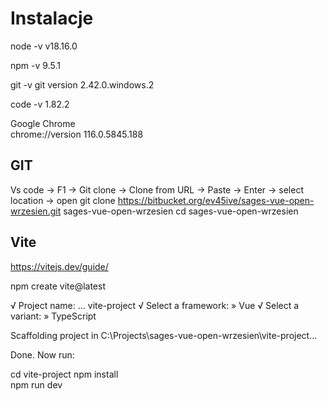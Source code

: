 
# Instalacje
node -v
v18.16.0

npm -v 
9.5.1

git -v
git version 2.42.0.windows.2

code -v
1.82.2

Google Chrome	
chrome://version 
116.0.5845.188

## GIT 
Vs code -> F1 -> Git clone -> Clone from URL -> Paste -> Enter -> select location -> open
git clone https://bitbucket.org/ev45ive/sages-vue-open-wrzesien.git sages-vue-open-wrzesien
cd sages-vue-open-wrzesien


## Vite
https://vitejs.dev/guide/

npm create vite@latest

√ Project name: ... vite-project
√ Select a framework: » Vue
√ Select a variant: » TypeScript

Scaffolding project in C:\Projects\sages-vue-open-wrzesien\vite-project...

Done. Now run:   

  cd vite-project
  npm install    
  npm run dev
